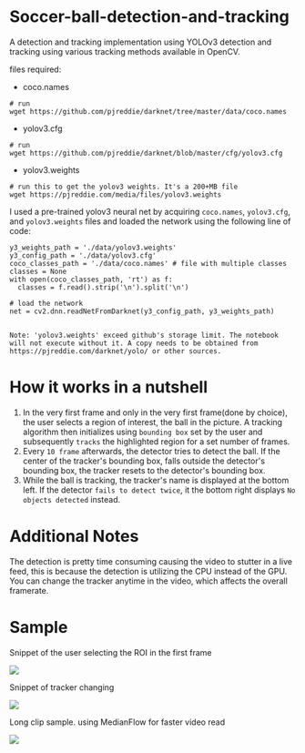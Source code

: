 # Soccer-ball-detection-and-tracking
A detection and tracking implementation using YOLOv3 detection and tracking using various tracking methods available in OpenCV.

files required:
- coco.names
```
# run
wget https://github.com/pjreddie/darknet/tree/master/data/coco.names
```
- yolov3.cfg
```
# run
wget https://github.com/pjreddie/darknet/blob/master/cfg/yolov3.cfg
```
- yolov3.weights
```
# run this to get the yolov3 weights. It's a 200+MB file
wget https://pjreddie.com/media/files/yolov3.weights
```

I used a pre-trained yolov3 neural net by acquiring ```coco.names```, ```yolov3.cfg```, and ```yolov3.weights``` files and loaded the network using the following line of code:
```
y3_weights_path = './data/yolov3.weights'
y3_config_path = './data/yolov3.cfg'
coco_classes_path = './data/coco.names' # file with multiple classes
classes = None
with open(coco_classes_path, 'rt') as f:
  classes = f.read().strip('\n').split('\n')

# load the network
net = cv2.dnn.readNetFromDarknet(y3_config_path, y3_weights_path)

```

```

Note: 'yolov3.weights' exceed github's storage limit. The notebook will not execute without it. A copy needs to be obtained from https://pjreddie.com/darknet/yolo/ or other sources.

```

# How it works in a nutshell

1. In the very first frame and only in the very first frame(done by choice), the user selects a region of interest, the ball in the picture. A tracking algorithm then initializes using ```bounding box``` set by the user and subsequently ```tracks``` the highlighted region for a set number of frames.
2. Every ```10 frame``` afterwards, the detector tries to detect the ball. If the center of the tracker's bounding box, falls outside the detector's bounding box, the tracker resets to the detector's bounding box.
3. While the ball is tracking, the tracker's name is displayed at the bottom left. If the detector ```fails to detect twice```, it the bottom right displays ```No objects detected``` instead.

# Additional Notes
The detection is pretty time consuming causing the video to stutter in a live feed, this is because the detection is utilizing the CPU instead of the GPU. You can change the tracker anytime in the video, which affects the overall framerate.

# Sample

Snippet of the user selecting the ROI in the first frame

![](images/BG_change.png)

Snippet of tracker changing

![](images/Tracker_change.png)

Long clip sample. using MedianFlow for faster video read

![](images/run.png)
